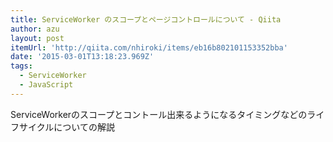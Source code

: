```yaml
---
title: ServiceWorker のスコープとページコントロールについて - Qiita
author: azu
layout: post
itemUrl: 'http://qiita.com/nhiroki/items/eb16b802101153352bba'
date: '2015-03-01T13:18:23.969Z'
tags:
  - ServiceWorker
  - JavaScript
---
```

ServiceWorkerのスコープとコントール出来るようになるタイミングなどのライフサイクルについての解説
